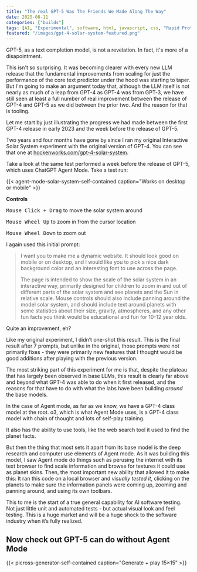 ```yaml
---
title: "The real GPT-5 Was The Friends We Made Along The Way"
date: 2025-08-11
categories: ["builds"]
tags: [AI, "Experimental", software, html, javascript, css, "Rapid Prototyping"]
featured: "/images/gpt-4-solar-system-featured.png"
---
```


GPT-5, as a text completion model, is not a revelation. In fact, it's more of a disapointment.

This isn't so surprising. It was becoming clearer with every new LLM release that the fundamental improvements from scaling for just the performance of the core text predictor under the hood was starting to taper. But I'm going to make an argument today that, although the LLM itself is not nearly as much of a leap from GPT-4 as GPT-4 was from GPT-3, we have still seen at least a full number of real improvement between the release of GPT-4 and GPT-5 as we did between the prior two. And the reason for that is tooling.

Let me start by just illustrating the progress we had made between the first GPT-4 release in early 2023 and the week before the release of GPT-5.

Two years and four months have gone by since I ran my original Interactive Solar System experiment with the original version of GPT-4. You can see that one at [hockenworks.com/gpt-4-solar-system](/gpt-4-solar-system).

Take a look at the same test performed a week before the release of GPT-5, which uses ChatGPT Agent Mode. Take a test run:

<!--more-->

{{< agent-mode-solar-system-self-contained caption="Works on desktop or mobile" >}}

**Controls**

<kbd>Mouse Click + Drag</kbd> to move the solar system around

<kbd>Mouse Wheel Up</kbd> to zoom in from the cursor location

<kbd>Mouse Wheel Down</kbd> to zoom out

I again used this initial prompt:

> I want you to make me a dynamic website. It should look good on mobile or on desktop, and I would like you to pick a nice dark background color and an interesting font to use across the page.
>
> The page is intended to show the scale of the solar system in an interactive way, primarily designed for children to zoom in and out of different parts of the solar system and see planets and the Sun in relative scale. Mouse controls should also include panning around the model solar system, and should include text around planets with some statistics about their size, gravity, atmospheres, and any other fun facts you think would be educational and fun for 10-12 year olds.

Quite an improvement, eh?

Like my original experiment, I didn’t one-shot this result. This is the final result after 7 prompts, but unlike in the original, those prompts were not primarily fixes - they were primarily new features that I thought would be good additions after playing with the previous version.

The most striking part of this experiment for me is that, despite the plateau that has largely been observed in base LLMs, this result is clearly far above and beyond what GPT-4 was able to do when it first released, and the reasons for that have to do with what the labs have been building _around_ the base models.

In the case of Agent mode, as far as we know, we have a GPT-4 class model at the root. o3, which is what Agent Mode uses, is a GPT-4 class model with chain of thought and lots of self-play training.

It also has the ability to use tools, like the web search tool it used to find the planet facts.

But then the thing that most sets it apart from its base model is the deep research and computer use elements of Agent mode. As it was building this model, I saw Agent mode do things such as perusing the internet with its text browser to find scale information and browse for textures it could use as planet skins. Then, the most important new ability that allowed it to make this: It ran this code on a local browser and _visually tested it_, clicking on the planets to make sure the information panels were coming up, zooming and panning around, and using its own toolbars.

This to me is the start of a true general capability for AI software testing. Not just little unit and automated tests - but actual visual look and feel testing. This is a huge market and will be a huge shock to the software industry when it’s fully realized.

## Now check out GPT-5 can do without Agent Mode

{{< picross-generator-self-contained caption="Generate + play 15×15" >}}
